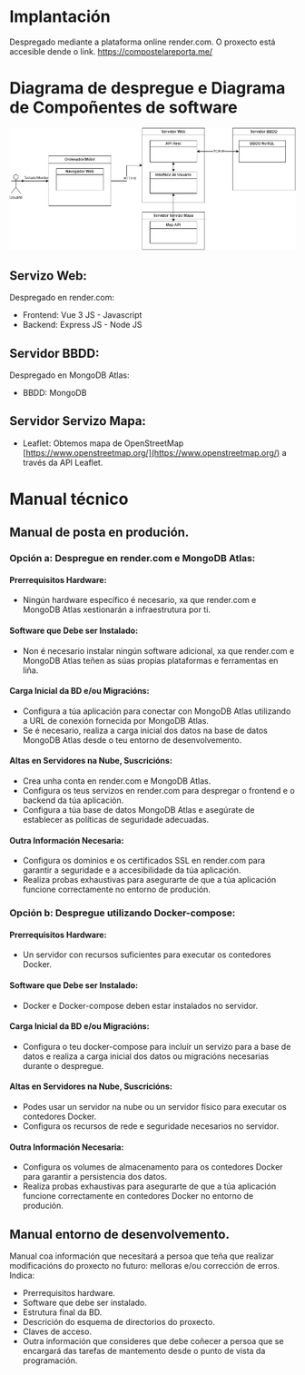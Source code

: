 # Implantación
Despregado mediante a plataforma online render.com. O proxecto está accesible dende o link. https://compostelareporta.me/

# Diagrama de despregue e Diagrama de Compoñentes de software

![Diagrama de despregamento](../img/DiagramaDespregamento.png)

## Servizo Web:
Despregado en render.com:
- Frontend: Vue 3 JS - Javascript
- Backend: Express JS - Node JS

## Servidor BBDD:
Despregado en MongoDB Atlas:
- BBDD: MongoDB

## Servidor Servizo Mapa:
- Leaflet: Obtemos mapa de OpenStreetMap [https://www.openstreetmap.org/](https://www.openstreetmap.org/) a través da API Leaflet.



# Manual técnico

## Manual de posta en produción.

### Opción a: Despregue en render.com e MongoDB Atlas:

#### Prerrequisitos Hardware:
- Ningún hardware específico é necesario, xa que render.com e MongoDB Atlas xestionarán a infraestrutura por ti.

#### Software que Debe ser Instalado:
- Non é necesario instalar ningún software adicional, xa que render.com e MongoDB Atlas teñen as súas propias plataformas e ferramentas en liña.

#### Carga Inicial da BD e/ou Migracións:
- Configura a túa aplicación para conectar con MongoDB Atlas utilizando a URL de conexión fornecida por MongoDB Atlas.
- Se é necesario, realiza a carga inicial dos datos na base de datos MongoDB Atlas desde o teu entorno de desenvolvemento.

#### Altas en Servidores na Nube, Suscricións:
- Crea unha conta en render.com e MongoDB Atlas.
- Configura os teus servizos en render.com para despregar o frontend e o backend da túa aplicación.
- Configura a túa base de datos MongoDB Atlas e asegúrate de establecer as políticas de seguridade adecuadas.

#### Outra Información Necesaria:
- Configura os dominios e os certificados SSL en render.com para garantir a seguridade e a accesibilidade da túa aplicación.
- Realiza probas exhaustivas para asegurarte de que a túa aplicación funcione correctamente no entorno de produción.


### Opción b: Despregue utilizando Docker-compose:

#### Prerrequisitos Hardware:
- Un servidor con recursos suficientes para executar os contedores Docker.

#### Software que Debe ser Instalado:
- Docker e Docker-compose deben estar instalados no servidor.

#### Carga Inicial da BD e/ou Migracións:
- Configura o teu docker-compose para incluír un servizo para a base de datos e realiza a carga inicial dos datos ou migracións necesarias durante o despregue.

#### Altas en Servidores na Nube, Suscricións:
- Podes usar un servidor na nube ou un servidor físico para executar os contedores Docker.
- Configura os recursos de rede e seguridade necesarios no servidor.

#### Outra Información Necesaria:
- Configura os volumes de almacenamento para os contedores Docker para garantir a persistencia dos datos.
- Realiza probas exhaustivas para asegurarte de que a túa aplicación funcione correctamente en contedores Docker no entorno de produción.


## Manual entorno de desenvolvemento.
Manual coa información que necesitará a persoa que teña que realizar modificacións do proxecto no futuro: melloras e/ou corrección de erros.
Indica:
- Prerrequisitos hardware.
- Software que debe ser instalado.
- Estrutura final da BD.
- Descrición do esquema de directorios do proxecto.
- Claves de acceso.
- Outra información que consideres que debe coñecer a persoa que se encargará das tarefas de mantemento desde o punto de vista da programación.


